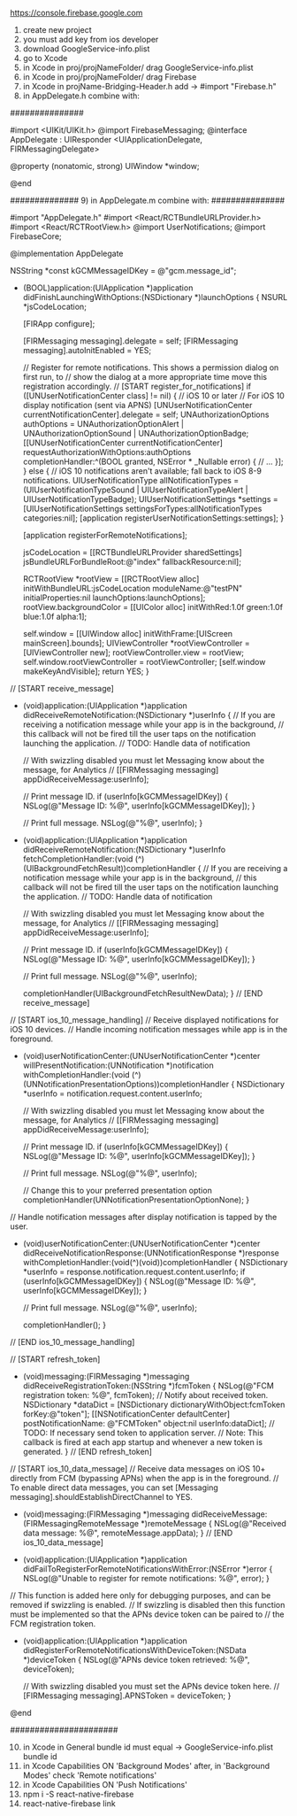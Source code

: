 https://console.firebase.google.com
1) create new project
2) you must add key from ios developer
3) download GoogleService-info.plist
4) go to Xcode
5) in Xcode in proj/projNameFolder/ drag GoogleService-info.plist
6) in Xcode in proj/projNameFolder/ drag Firebase
7) in Xcode in projName-Bridging-Header.h add -> #import "Firebase.h"
8) in AppDelegate.h combine with:

###############

#import <UIKit/UIKit.h>
@import FirebaseMessaging;
@interface AppDelegate : UIResponder <UIApplicationDelegate, FIRMessagingDelegate>

@property (nonatomic, strong) UIWindow *window;

@end

##############
9) in AppDelegate.m combine with:
###############

#import "AppDelegate.h"
#import <React/RCTBundleURLProvider.h>
#import <React/RCTRootView.h>
@import UserNotifications;
@import FirebaseCore;

@implementation AppDelegate

NSString *const kGCMMessageIDKey = @"gcm.message_id";

- (BOOL)application:(UIApplication *)application didFinishLaunchingWithOptions:(NSDictionary *)launchOptions
{
  NSURL *jsCodeLocation;
  
  
  
  [FIRApp configure];
  
  [FIRMessaging messaging].delegate = self;
  [FIRMessaging messaging].autoInitEnabled = YES;
  
  // Register for remote notifications. This shows a permission dialog on first run, to
  // show the dialog at a more appropriate time move this registration accordingly.
  // [START register_for_notifications]
  if ([UNUserNotificationCenter class] != nil) {
    // iOS 10 or later
    // For iOS 10 display notification (sent via APNS)
    [UNUserNotificationCenter currentNotificationCenter].delegate = self;
    UNAuthorizationOptions authOptions = UNAuthorizationOptionAlert |
    UNAuthorizationOptionSound | UNAuthorizationOptionBadge;
    [[UNUserNotificationCenter currentNotificationCenter]
     requestAuthorizationWithOptions:authOptions
     completionHandler:^(BOOL granted, NSError * _Nullable error) {
       // ...
     }];
  } else {
    // iOS 10 notifications aren't available; fall back to iOS 8-9 notifications.
    UIUserNotificationType allNotificationTypes =
    (UIUserNotificationTypeSound | UIUserNotificationTypeAlert | UIUserNotificationTypeBadge);
    UIUserNotificationSettings *settings =
    [UIUserNotificationSettings settingsForTypes:allNotificationTypes categories:nil];
    [application registerUserNotificationSettings:settings];
  }
  
  [application registerForRemoteNotifications];
  
  jsCodeLocation = [[RCTBundleURLProvider sharedSettings] jsBundleURLForBundleRoot:@"index" fallbackResource:nil];
  
  RCTRootView *rootView = [[RCTRootView alloc] initWithBundleURL:jsCodeLocation
                                                      moduleName:@"testPN"
                                               initialProperties:nil
                                                   launchOptions:launchOptions];
  rootView.backgroundColor = [[UIColor alloc] initWithRed:1.0f green:1.0f blue:1.0f alpha:1];
  
  self.window = [[UIWindow alloc] initWithFrame:[UIScreen mainScreen].bounds];
  UIViewController *rootViewController = [UIViewController new];
  rootViewController.view = rootView;
  self.window.rootViewController = rootViewController;
  [self.window makeKeyAndVisible];
  return YES;
}

// [START receive_message]
- (void)application:(UIApplication *)application didReceiveRemoteNotification:(NSDictionary *)userInfo {
  // If you are receiving a notification message while your app is in the background,
  // this callback will not be fired till the user taps on the notification launching the application.
  // TODO: Handle data of notification
  
  // With swizzling disabled you must let Messaging know about the message, for Analytics
  // [[FIRMessaging messaging] appDidReceiveMessage:userInfo];
  
  // Print message ID.
  if (userInfo[kGCMMessageIDKey]) {
    NSLog(@"Message ID: %@", userInfo[kGCMMessageIDKey]);
  }
  
  // Print full message.
  NSLog(@"%@", userInfo);
}

- (void)application:(UIApplication *)application didReceiveRemoteNotification:(NSDictionary *)userInfo
fetchCompletionHandler:(void (^)(UIBackgroundFetchResult))completionHandler {
  // If you are receiving a notification message while your app is in the background,
  // this callback will not be fired till the user taps on the notification launching the application.
  // TODO: Handle data of notification
  
  // With swizzling disabled you must let Messaging know about the message, for Analytics
  // [[FIRMessaging messaging] appDidReceiveMessage:userInfo];
  
  // Print message ID.
  if (userInfo[kGCMMessageIDKey]) {
    NSLog(@"Message ID: %@", userInfo[kGCMMessageIDKey]);
  }
  
  // Print full message.
  NSLog(@"%@", userInfo);
  
  completionHandler(UIBackgroundFetchResultNewData);
}
// [END receive_message]

// [START ios_10_message_handling]
// Receive displayed notifications for iOS 10 devices.
// Handle incoming notification messages while app is in the foreground.
- (void)userNotificationCenter:(UNUserNotificationCenter *)center
       willPresentNotification:(UNNotification *)notification
         withCompletionHandler:(void (^)(UNNotificationPresentationOptions))completionHandler {
  NSDictionary *userInfo = notification.request.content.userInfo;
  
  // With swizzling disabled you must let Messaging know about the message, for Analytics
  // [[FIRMessaging messaging] appDidReceiveMessage:userInfo];
  
  // Print message ID.
  if (userInfo[kGCMMessageIDKey]) {
    NSLog(@"Message ID: %@", userInfo[kGCMMessageIDKey]);
  }
  
  // Print full message.
  NSLog(@"%@", userInfo);
  
  // Change this to your preferred presentation option
  completionHandler(UNNotificationPresentationOptionNone);
}

// Handle notification messages after display notification is tapped by the user.
- (void)userNotificationCenter:(UNUserNotificationCenter *)center
didReceiveNotificationResponse:(UNNotificationResponse *)response
         withCompletionHandler:(void(^)(void))completionHandler {
  NSDictionary *userInfo = response.notification.request.content.userInfo;
  if (userInfo[kGCMMessageIDKey]) {
    NSLog(@"Message ID: %@", userInfo[kGCMMessageIDKey]);
  }
  
  // Print full message.
  NSLog(@"%@", userInfo);
  
  completionHandler();
}

// [END ios_10_message_handling]

// [START refresh_token]
- (void)messaging:(FIRMessaging *)messaging didReceiveRegistrationToken:(NSString *)fcmToken {
  NSLog(@"FCM registration token: %@", fcmToken);
  // Notify about received token.
  NSDictionary *dataDict = [NSDictionary dictionaryWithObject:fcmToken forKey:@"token"];
  [[NSNotificationCenter defaultCenter] postNotificationName:
   @"FCMToken" object:nil userInfo:dataDict];
  // TODO: If necessary send token to application server.
  // Note: This callback is fired at each app startup and whenever a new token is generated.
}
// [END refresh_token]

// [START ios_10_data_message]
// Receive data messages on iOS 10+ directly from FCM (bypassing APNs) when the app is in the foreground.
// To enable direct data messages, you can set [Messaging messaging].shouldEstablishDirectChannel to YES.
- (void)messaging:(FIRMessaging *)messaging didReceiveMessage:(FIRMessagingRemoteMessage *)remoteMessage {
  NSLog(@"Received data message: %@", remoteMessage.appData);
}
// [END ios_10_data_message]

- (void)application:(UIApplication *)application didFailToRegisterForRemoteNotificationsWithError:(NSError *)error {
  NSLog(@"Unable to register for remote notifications: %@", error);
}

// This function is added here only for debugging purposes, and can be removed if swizzling is enabled.
// If swizzling is disabled then this function must be implemented so that the APNs device token can be paired to
// the FCM registration token.
- (void)application:(UIApplication *)application didRegisterForRemoteNotificationsWithDeviceToken:(NSData *)deviceToken {
  NSLog(@"APNs device token retrieved: %@", deviceToken);
  
  // With swizzling disabled you must set the APNs device token here.
  // [FIRMessaging messaging].APNSToken = deviceToken;
}

@end

######################

10) in Xcode in General bundle id must equal -> GoogleService-info.plist bundle id
11) in Xcode Capabilities ON 'Background Modes' after, in 'Background Modes' check 'Remote notifications'
12) in Xcode Capabilities ON 'Push Notifications'
13) npm i -S react-native-firebase
14) react-native-firebase link
